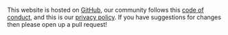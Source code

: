 This website is hosted on [GitHub](https://github.com/unitaryfund/unitary-fund), our community follows this [code of conduct](https://github.com/unitaryfund/unitary-fund/blob/master/CODE_OF_CONDUCT.md), and this is our [privacy policy](https://www.iubenda.com/privacy-policy/81670322). If you have suggestions for changes then please open up a pull request!
